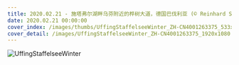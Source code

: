 ```yaml
---
title: 2020.02.21 - 施塔弗尔湖畔乌芬附近的桦树大道，德国巴伐利亚 (© Reinhard Schmid/eStock Photo)
date: 2020.02.21 00:00:00
cover_index: /images/thumbs/UffingStaffelseeWinter_ZH-CN4001263375_533x300.jpg
cover_detail: /images/UffingStaffelseeWinter_ZH-CN4001263375_1920x1080.jpg
---
```


![UffingStaffelseeWinter](/images/UffingStaffelseeWinter_ZH-CN4001263375_1920x1080.jpg)
